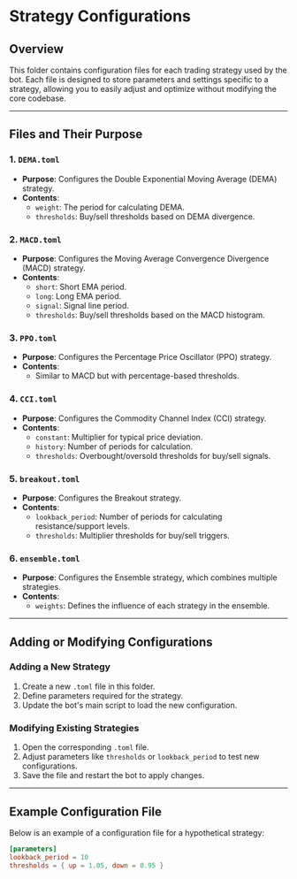 # Strategy Configurations

## Overview

This folder contains configuration files for each trading strategy used by the bot. Each file is designed to store parameters and settings specific to a strategy, allowing you to easily adjust and optimize without modifying the core codebase.

---

## Files and Their Purpose

### **1. `DEMA.toml`**
- **Purpose**: Configures the Double Exponential Moving Average (DEMA) strategy.
- **Contents**:
  - `weight`: The period for calculating DEMA.
  - `thresholds`: Buy/sell thresholds based on DEMA divergence.

### **2. `MACD.toml`**
- **Purpose**: Configures the Moving Average Convergence Divergence (MACD) strategy.
- **Contents**:
  - `short`: Short EMA period.
  - `long`: Long EMA period.
  - `signal`: Signal line period.
  - `thresholds`: Buy/sell thresholds based on the MACD histogram.

### **3. `PPO.toml`**
- **Purpose**: Configures the Percentage Price Oscillator (PPO) strategy.
- **Contents**:
  - Similar to MACD but with percentage-based thresholds.

### **4. `CCI.toml`**
- **Purpose**: Configures the Commodity Channel Index (CCI) strategy.
- **Contents**:
  - `constant`: Multiplier for typical price deviation.
  - `history`: Number of periods for calculation.
  - `thresholds`: Overbought/oversold thresholds for buy/sell signals.

### **5. `breakout.toml`**
- **Purpose**: Configures the Breakout strategy.
- **Contents**:
  - `lookback_period`: Number of periods for calculating resistance/support levels.
  - `thresholds`: Multiplier thresholds for buy/sell triggers.

### **6. `ensemble.toml`**
- **Purpose**: Configures the Ensemble strategy, which combines multiple strategies.
- **Contents**:
  - `weights`: Defines the influence of each strategy in the ensemble.

---

## Adding or Modifying Configurations

### **Adding a New Strategy**
1. Create a new `.toml` file in this folder.
2. Define parameters required for the strategy.
3. Update the bot's main script to load the new configuration.

### **Modifying Existing Strategies**
1. Open the corresponding `.toml` file.
2. Adjust parameters like `thresholds` or `lookback_period` to test new configurations.
3. Save the file and restart the bot to apply changes.

---

## Example Configuration File

Below is an example of a configuration file for a hypothetical strategy:

```toml
[parameters]
lookback_period = 10
thresholds = { up = 1.05, down = 0.95 }
